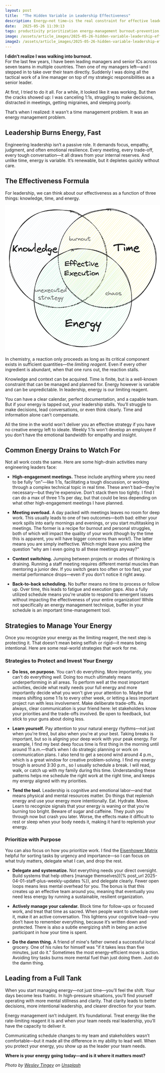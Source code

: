 ```yaml
---
layout: post
title:  "The Hidden Variable in Leadership Effectiveness"
description: Energy—not time—is the real constraint for effective leadership. Learn how managing your energy can make you a better, more sustainable leader.
date:   2025-05-26 11:39:13
tags: productivity prioritization energy-management burnout-prevention
image: /assets/article_images/2025-05-26-hidden-variable-leadership-effectiveness/energy-gauge.jpg
image2: /assets/article_images/2025-05-26-hidden-variable-leadership-effectiveness/energy-gauge-mobile.jpg
---
```


**I didn’t realize I was walking into burnout.**  
For the last few years, I have been leading managers and senior ICs across seven teams in multiple countries. Then one of my managers left—and I stepped in to take over their team directly. Suddenly I was doing all the tactical work of a line manager on top of my strategic responsibilities as a senior leader.

At first, I tried to do it all. For a while, it looked like it was working. But then the cracks showed up: I was canceling 1:1s, struggling to make decisions, distracted in meetings, getting migraines, and sleeping poorly.

That’s when I realized: it wasn’t a time management problem. It was an energy management problem.

## Leadership Burns Energy, Fast

Engineering leadership isn’t a passive role. It demands focus, empathy, judgment, and often emotional resilience. Every meeting, every trade-off, every tough conversation—it all draws from your internal reserves. And unlike time, energy is variable. It’s renewable, but it depletes quickly without care.

## The Effectiveness Formula

For leadership, we can think about our effectiveness as a function of three things: knowledge, time, and energy.

![The leadership effectiveness formula](/assets/article_images/2025-05-26-hidden-variable-leadership-effectiveness/effectiveness-formula.png)

In chemistry, a reaction only proceeds as long as its critical component exists in sufficient quantities—the *limiting reagent*. Even if every other ingredient is abundant, when that one runs out, the reaction stalls.

Knowledge and context can be acquired. Time is finite, but is a well-known constraint that can be managed and planned for. Energy however is variable and can be unpredictable. In leadership, energy is our limiting reagent.

You can have a clear calendar, perfect documentation, and a capable team. But if your energy is tapped out, your leadership stalls. You’ll struggle to make decisions, lead conversations, or even think clearly. Time and information alone can’t compensate.

All the time in the world won't deliver you an effective strategy if you have no creative energy left to ideate. Weekly 1:1s won't develop an employee if you don't have the emotional bandwidth for empathy and insight.

## Common Energy Drains to Watch For

Not all work costs the same. Here are some high-drain activities many engineering leaders face:

- **High-engagement meetings.** These include anything where you need to be fully “on"—like 1:1s, facilitating a tough discussion, or working through a complex technical topic in real time. These aren’t bad—they’re necessary—but they’re expensive. Don’t stack them too tightly. I find I can do a max of three 1:1s per day, but that could be less depending on what other high-engagement meetings I have planned.

- **Meeting overload.** A day packed with meetings leaves no room for deep work. This usually leads to one of two outcomes—both bad: either your work spills into early mornings and evenings, or you start multitasking in meetings. The former is a recipe for burnout and personal struggles, both of which will impact the quality of your work (though by the time this is apparent, you will have bigger concerns than work!). The latter means you are simply ineffective. Which might leave you asking the question "why am I even going to all these meetings anyway?"

- **Context switching.** Jumping between projects or modes of thinking is draining. Running a staff meeting requires different mental muscles than mentoring a junior dev. If you switch gears too often or too fast, your mental performance drops—even if you don't notice it right away.

- **Back-to-back scheduling.** No buffer means no time to process or follow up. Over time, this leads to fatigue and execution gaps. Also a fully utilized schedule means you're unable to respond to emergent issues without impacting the effectiveness of your entire organization! While not specifically an energy management technique, buffer in your schedule is an important time-management tool.

## Strategies to Manage Your Energy

Once you recognize your energy as the limiting reagent, the next step is protecting it. That doesn’t mean being selfish or rigid—it means being intentional. Here are some real-world strategies that work for me.

### Strategies to Protect and Invest Your Energy

- **Do less, on purpose.** You can’t do everything. More importantly, you can't do everything *well*. Doing too much ultimately means underperforming in all areas. To perform well at the most important activities, decide what really needs your full energy and more importantly decide what you won't give your attention to. Maybe that means shifting some 1:1s to every other week, or letting a less important project run with less involvement. Make deliberate trade-offs. As always, clear communication is your friend here: let stakeholders know your priorities and the trade-offs involved. Be open to feedback, but stick to your guns about doing less.

- **Learn yourself.** Pay attention to your natural energy rhythms—not just when you're tired, but also when you're at your best. Taking breaks is important, but so is aligning your deep work with your peak energy. For example, I find my best deep focus time is first thing in the morning until around 11 a.m.—that’s when I do strategic planning or work on communication plans. I also tend to get a second wind around 4 p.m., which is a great window for creative problem-solving. I find my energy trough is around 3:30 p.m., so I usually schedule a break. I will read, walk, or catch up with my family during this time. Understanding these patterns helps me schedule the right work at the right time, and keeps my energy aligned with my priorities.

- **Tend the tool.** Leadership is cognitive and emotional labor—and that means physical and mental resources matter. Do things that replenish energy and use your energy more intentionally. Eat. Hydrate. Move. Learn to recognize signals that your energy is waning or that you're burning too bright. Beware of sugar and caffeine. They push you through now but crash you later. Worse, the effects make it difficult to rest or sleep when your body needs it, making it hard to replenish your energy.

### Prioritize with Purpose

You can also focus on how you prioritize work. I find the [Eisenhower Matrix](https://asana.com/resources/eisenhower-matrix) helpful for sorting tasks by urgency and importance—so I can focus on what truly matters, delegate what I can, and drop the rest.

- **Delegate and systematize.** Not everything needs your direct oversight. Build systems that help others [manage themselves]({% post_url 2025-04-01-staff-plus-weekly-updates %}), and delegate clearly. Fewer open loops means less mental overhead for you. The bonus is that this creates up an effective team around you, meaning that eventually you need less energy by running a sustainable, resilient organization.

- **Actively manage your calendar.** Block time for follow-ups or focused work, and treat that time as sacred. When people want to schedule over it, make it an active conversation. This lightens your cognitive load—you don’t have to remember everything, because it’s written down and protected. There is also a subtle energizing shift in being an active participant in how your time is spent.

- **Do the damn thing.** A friend of mine's father owned a successful local grocery. One of his rules for himself was "if it takes less than five minutes, just do it." Sometimes the most energy-efficient move is action. Avoiding tiny tasks burns more mental fuel than just doing them. Just do the damn thing.

## Leading from a Full Tank

When you start managing energy—not just time—you’ll feel the shift. Your days become less frantic. In high-pressure situations, you’ll find yourself operating with more mental stillness and clarity. That clarity leads to better decisions, more intentional leadership, and clearer direction for your team.

Energy management isn’t indulgent. It’s foundational. Treat energy like the rate-limiting reagent it is and when your team needs real leadership, you’ll have the capacity to deliver it.

Communicating schedule changes to my team and stakeholders wasn’t comfortable—but it made all the difference in my ability to lead well. When you protect your energy, you show up as the leader your team needs.

**Where is your energy going today—and is it where it matters most?**

*Photo by  [Wesley Tingey](https://unsplash.com/@wesleyphotography) on [Unsplash](https://unsplash.com/photos/a-close-up-of-a-speedometer-on-a-car-96Lh89zxtJY)*
      